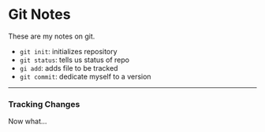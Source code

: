 # Git Notes

These are my notes on git.

* `git init`: initializes repository
* `git status`: tells us status of repo
* `gi add`: adds file to be tracked
* `git commit`: dedicate myself to a version

---

### Tracking Changes

Now what...

